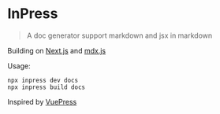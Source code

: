 # InPress

> A doc generator support markdown and jsx in markdown

Building on [Next.js](https://nextjs.org/) and [mdx.js](https://github.com/mdx-js/mdx)

Usage:

```shell
npx inpress dev docs
npx inpress build docs
```

Inspired by [VuePress](https://github.com/vuejs/vuepress)
